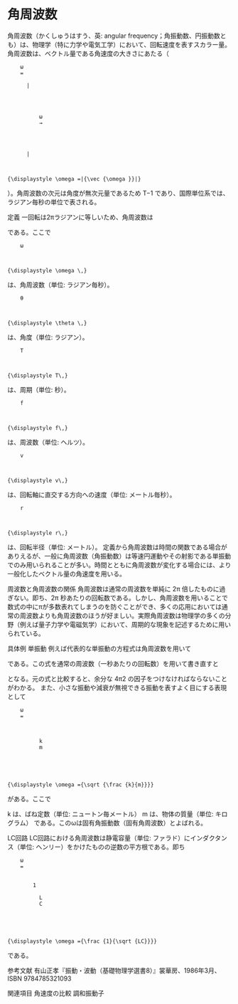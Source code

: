 # 角周波数

角周波数（かくしゅうはすう、英: angular frequency；角振動数、円振動数とも）は、物理学（特に力学や電気工学）において、回転速度を表すスカラー量。角周波数は、ベクトル量である角速度の大きさにあたる（
  
    
      
        ω
        =
        
          |
        
        
          
            
              ω
              →
            
          
        
        
          |
        
      
    
    {\displaystyle \omega =|{\vec {\omega }}|}
  
）。角周波数の次元は角度が無次元量であるため T−1 であり、国際単位系では、ラジアン毎秒の単位で表される。

定義
一回転は2πラジアンに等しいため、角周波数は

 
である。ここで

  
    
      
        ω
        
      
    
    {\displaystyle \omega \,}
  
 は、角周波数（単位: ラジアン毎秒）。

  
    
      
        θ
        
      
    
    {\displaystyle \theta \,}
  
 は、角度（単位: ラジアン）。

  
    
      
        T
        
      
    
    {\displaystyle T\,}
  
 は、周期（単位: 秒）。

  
    
      
        f
        
      
    
    {\displaystyle f\,}
  
 は、周波数（単位: ヘルツ）。

  
    
      
        v
        
      
    
    {\displaystyle v\,}
  
 は、回転軸に直交する方向への速度（単位: メートル毎秒）。

  
    
      
        r
        
      
    
    {\displaystyle r\,}
  
 は、回転半径（単位: メートル）。
定義から角周波数は時間の関数である場合がありえるが、一般に角周波数（角振動数）は等速円運動やその射影である単振動でのみ用いられることが多い。時間とともに角周波数が変化する場合には、より一般化したベクトル量の角速度を用いる。

周波数と角周波数の関係
角周波数は通常の周波数を単純に 2π 倍したものに過ぎない。即ち、2π 秒あたりの回転数である。しかし、角周波数を用いることで数式の中にπが多数表れてしまうのを防ぐことができ、多くの応用においては通常の周波数よりも角周波数のほうが好ましい。実際角周波数は物理学の多くの分野（例えば量子力学や電磁気学）において、周期的な現象を記述するために用いられている。

具体例
単振動
例えば代表的な単振動の方程式は角周波数を用いて

である。この式を通常の周波数（一秒あたりの回転数）を用いて書き直すと

となる。元の式と比較すると、余分な 4π2 の因子をつけなければならないことがわかる。
また、小さな振動や減衰が無視できる振動を表すよく目にする表現として

  
    
      
        ω
        =
        
          
            
              k
              m
            
          
        
      
    
    {\displaystyle \omega ={\sqrt {\frac {k}{m}}}}
  

がある。ここで

k は、ばね定数（単位: ニュートン毎メートル）
m は、物体の質量（単位: キログラム）
である。このωは固有角振動数（固有角周波数）とよばれる。

LC回路
LC回路における角周波数は静電容量（単位: ファラド）にインダクタンス（単位: ヘンリー）をかけたものの逆数の平方根である。即ち

  
    
      
        ω
        =
        
          
            1
            
              L
              C
            
          
        
      
    
    {\displaystyle \omega ={\frac {1}{\sqrt {LC}}}}
  

である。

参考文献
有山正孝『振動・波動（基礎物理学選書8）』裳華房、1986年3月、ISBN 9784785321093

関連項目
角速度の比較
調和振動子